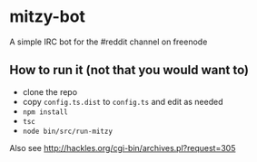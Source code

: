 mitzy-bot
=========

A simple IRC bot for the #reddit channel on freenode

How to run it (not that you would want to)
------------------------------------------

* clone the repo
* copy `config.ts.dist` to `config.ts` and edit as needed
* `npm install`
* `tsc`
* `node bin/src/run-mitzy`

Also see http://hackles.org/cgi-bin/archives.pl?request=305
